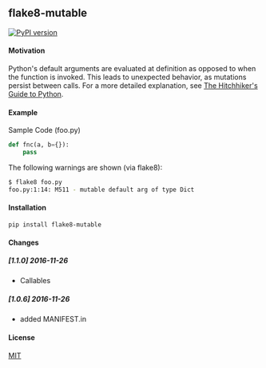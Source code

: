 flake8-mutable
--------------

[![PyPI version](https://img.shields.io/pypi/v/flake8-mutable.svg)](https://pypi.python.org/pypi/flake8-mutable)

#### Motivation

Python's default arguments are evaluated at definition as opposed to when the function is invoked. This leads to unexpected behavior, as mutations persist between calls. For a more detailed explanation, see [The Hitchhiker's Guide to Python](http://docs.python-guide.org/en/latest/writing/gotchas/#mutable-default-arguments).

#### Example

Sample Code (foo.py)

```python
def fnc(a, b={}):
    pass
```

The following warnings are shown (via flake8):

```sh
$ flake8 foo.py
foo.py:1:14: M511 - mutable default arg of type Dict
```

#### Installation

```
pip install flake8-mutable
```

#### Changes

##### [1.1.0] 2016-11-26
- Callables

##### [1.0.6] 2016-11-26
- added MANIFEST.in

#### License

[MIT](https://opensource.org/licenses/MIT)
